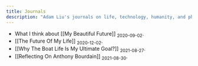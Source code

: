```yaml
---
title: Journals
description: "Adam Liu's journals on life, technology, humanity, and philosophies."
---
```


- What I think about [[My Beautiful Future]] <sub>2020-09-02</sub>.
- [[The Future Of My Life]] <sub>2020-12-02</sub>.
- [[Why The Boat Life Is My Ultimate Goal?]] <sub>2021-08-27</sub>.
- [[Reflecting On Anthony Bourdain]] <sub>2021-08-30</sub>.
